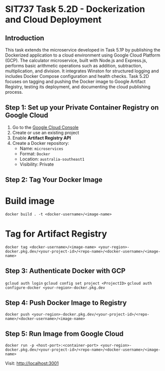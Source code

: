 # SIT737 Task 5.2D - Dockerization and Cloud Deployment

##  Introduction

This task extends the microservice developed in Task 5.1P by publishing the Dockerized application to a cloud environment using Google Cloud Platform (GCP). The calculator microservice, built with Node.js and Express.js, performs basic arithmetic operations such as addition, subtraction, multiplication, and division. It integrates Winston for structured logging and includes Docker Compose configuration and health checks. Task 5.2D focuses on tagging and pushing the Docker image to Google Artifact Registry, testing its deployment, and documenting the cloud publishing process.


##  Step 1: Set up your Private Container Registry on Google Cloud

1. Go to the [Google Cloud Console](https://console.cloud.google.com)
2. Create or use an existing project
3. Enable **Artifact Registry API**
4. Create a Docker repository:
   - Name: `microservices`
   - Format: `Docker`
   - Location: `australia-southeast1`
   - Visibility: Private


##  Step 2: Tag Your Docker Image

# Build image
`docker build . -t <docker-username>/<image-name>`

# Tag for Artifact Registry
`docker tag <docker-username>/<image-name> <your-region>-docker.pkg.dev/<your-project-id>/<repo-name>/<docker-username>/<image-name>`

## Step 3: Authenticate Docker with GCP
`gcloud auth login`
`gcloud config set project <ProjectID>`
`gcloud auth configure-docker <your-region>-docker.pkg.dev`

##  Step 4: Push Docker Image to Registry
`docker push <your-region>-docker.pkg.dev/<your-project-id>/<repo-name>/<docker-username>/<image-name>`

## Step 5: Run Image from Google Cloud
`docker run -p <host-port>:<container-port> <your-region>-docker.pkg.dev/<your-project-id>/<repo-name>/<docker-username>/<image-name>`

Visit: [http://localhost:3001](http://localhost:3001)
